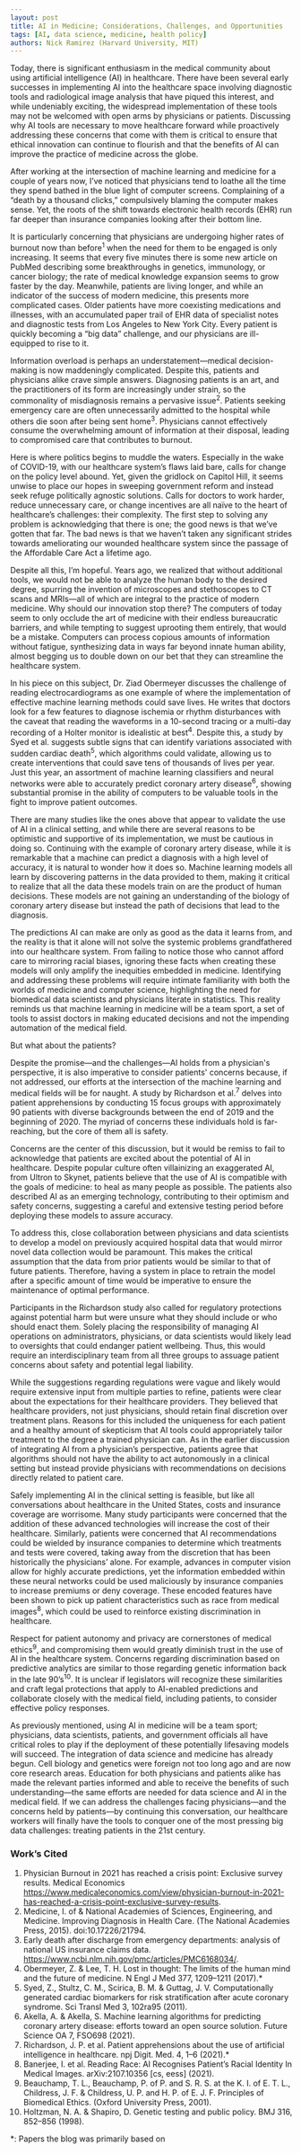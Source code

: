 ```yaml
---
layout: post
title: AI in Medicine; Considerations, Challenges, and Opportunities
tags: [AI, data science, medicine, health policy]
authors: Nick Ramirez (Harvard University, MIT)
---
```


Today, there is significant enthusiasm in the medical community about using artificial intelligence (AI) in healthcare. There have been several early successes in implementing AI into the healthcare space involving diagnostic tools and radiological image analysis that have piqued this interest, and while undeniably exciting, the widespread implementation of these tools may not be welcomed with open arms by physicians or patients. Discussing why AI tools are necessary to move healthcare forward while proactively addressing these concerns that come with them is critical to ensure that ethical innovation can continue to flourish and that the benefits of AI can improve the practice of medicine across the globe.

After working at the intersection of machine learning and medicine for a couple of years now, I’ve noticed that physicians tend to loathe all the time they spend bathed in the blue light of computer screens. Complaining of a “death by a thousand clicks,” compulsively blaming the computer makes sense. Yet, the roots of the shift towards electronic health records (EHR) run far deeper than insurance companies looking after their bottom line.

It is particularly concerning that physicians are undergoing higher rates of burnout now than before<sup>1</sup> when the need for them to be engaged is only increasing. It seems that every five minutes there is some new article on PubMed describing some breakthroughs in genetics, immunology, or cancer biology; the rate of medical knowledge expansion seems to grow faster by the day. Meanwhile, patients are living longer, and while an indicator of the success of modern medicine, this presents more complicated cases. Older patients have more coexisting medications and illnesses, with an accumulated paper trail of EHR data of specialist notes and diagnostic tests from Los Angeles to New York City. Every patient is quickly becoming a “big data” challenge, and our physicians are ill-equipped to rise to it.

Information overload is perhaps an understatement—medical decision-making is now maddeningly complicated. Despite this, patients and physicians alike crave simple answers. Diagnosing patients is an art, and the practitioners of its form are increasingly under strain, so the commonality of misdiagnosis remains a pervasive issue<sup>2</sup>. Patients seeking emergency care are often unnecessarily admitted to the hospital while others die soon after being sent home<sup>3</sup>. Physicians cannot effectively consume the overwhelming amount of information at their disposal, leading to compromised care that contributes to burnout.

Here is where politics begins to muddle the waters. Especially in the wake of COVID-19, with our healthcare system’s flaws laid bare, calls for change on the policy level abound. Yet, given the gridlock on Capitol Hill, it seems unwise to place our hopes in sweeping government reform and instead seek refuge politically agnostic solutions. Calls for doctors to work harder, reduce unnecessary care, or change incentives are all naïve to the heart of healthcare’s challenges: their complexity. The first step to solving any problem is acknowledging that there is one; the good news is that we’ve gotten that far. The bad news is that we haven’t taken any significant strides towards ameliorating our wounded healthcare system since the passage of the Affordable Care Act a lifetime ago. 

Despite all this, I’m hopeful. Years ago, we realized that without additional tools, we would not be able to analyze the human body to the desired degree, spurring the invention of microscopes and stethoscopes to CT scans and MRIs—all of which are integral to the practice of modern medicine. Why should our innovation stop there? The computers of today seem to only occlude the art of medicine with their endless bureaucratic barriers, and while tempting to suggest uprooting them entirely, that would be a mistake. Computers can process copious amounts of information without fatigue, synthesizing data in ways far beyond innate human ability, almost begging us to double down on our bet that they can streamline the healthcare system.

In his piece on this subject, Dr. Ziad Obermeyer discusses the challenge of reading electrocardiograms as one example of where the implementation of effective machine learning methods could save lives. He writes that doctors look for a few features to diagnose ischemia or rhythm disturbances with the caveat that reading the waveforms in a 10-second tracing or a multi-day recording of a Holter monitor is idealistic at best<sup>4</sup>. Despite this, a study by Syed et al. suggests subtle signs that can identify variations associated with sudden cardiac death<sup>5</sup>, which algorithms could validate, allowing us to create interventions that could save tens of thousands of lives per year. Just this year, an assortment of machine learning classifiers and neural networks were able to accurately predict coronary artery disease<sup>6</sup>, showing substantial promise in the ability of computers to be valuable tools in the fight to improve patient outcomes.

There are many studies like the ones above that appear to validate the use of AI in a clinical setting, and while there are several reasons to be optimistic and supportive of its implementation, we must be cautious in doing so. Continuing with the example of coronary artery disease, while it is remarkable that a machine can predict a diagnosis with a high level of accuracy, it is natural to wonder how it does so. Machine learning models all learn by discovering patterns in the data provided to them, making it critical to realize that all the data these models train on are the product of human decisions. These models are not gaining an understanding of the biology of coronary artery disease but instead the path of decisions that lead to the diagnosis.

The predictions AI can make are only as good as the data it learns from, and the reality is that it alone will not solve the systemic problems grandfathered into our healthcare system. From failing to notice those who cannot afford care to mirroring racial biases, ignoring these facts when creating these models will only amplify the inequities embedded in medicine. Identifying and addressing these problems will require intimate familiarity with both the worlds of medicine and computer science, highlighting the need for biomedical data scientists and physicians literate in statistics. This reality reminds us that machine learning in medicine will be a team sport, a set of tools to assist doctors in making educated decisions and not the impending automation of the medical field.

But what about the patients?

Despite the promise—and the challenges—AI holds from a physician's perspective, it is also imperative to consider patients' concerns because, if not addressed, our efforts at the intersection of the machine learning and medical fields will be for naught. A study by Richardson et al.<sup>7</sup> delves into patient apprehensions by conducting 15 focus groups with approximately 90 patients with diverse backgrounds between the end of 2019 and the beginning of 2020. The myriad of concerns these individuals hold is far-reaching, but the core of them all is safety.

Concerns are the center of this discussion, but it would be remiss to fail to acknowledge that patients are excited about the potential of AI in healthcare. Despite popular culture often villainizing an exaggerated AI, from Ultron to Skynet, patients believe that the use of AI is compatible with the goals of medicine: to heal as many people as possible. The patients also described AI as an emerging technology, contributing to their optimism and safety concerns, suggesting a careful and extensive testing period before deploying these models to assure accuracy. 

To address this, close collaboration between physicians and data scientists to develop a model on previously acquired hospital data that would mirror novel data collection would be paramount. This makes the critical assumption that the data from prior patients would be similar to that of future patients. Therefore, having a system in place to retrain the model after a specific amount of time would be imperative to ensure the maintenance of optimal performance. 

Participants in the Richardson study also called for regulatory protections against potential harm but were unsure what they should include or who should enact them. Solely placing the responsibility of managing AI operations on administrators, physicians, or data scientists would likely lead to oversights that could endanger patient wellbeing. Thus, this would require an interdisciplinary team from all three groups to assuage patient concerns about safety and potential legal liability.

While the suggestions regarding regulations were vague and likely would require extensive input from multiple parties to refine, patients were clear about the expectations for their healthcare providers. They believed that healthcare providers, not just physicians, should retain final discretion over treatment plans. Reasons for this included the uniqueness for each patient and a healthy amount of skepticism that AI tools could appropriately tailor treatment to the degree a trained physician can. As in the earlier discussion of integrating AI from a physician’s perspective, patients agree that algorithms should not have the ability to act autonomously in a clinical setting but instead provide physicians with recommendations on decisions directly related to patient care.

Safely implementing AI in the clinical setting is feasible, but like all conversations about healthcare in the United States, costs and insurance coverage are worrisome. Many study participants were concerned that the addition of these advanced technologies will increase the cost of their healthcare. Similarly, patients were concerned that AI recommendations could be wielded by insurance companies to determine which treatments and tests were covered, taking away from the discretion that has been historically the physicians’ alone. For example, advances in computer vision allow for highly accurate predictions, yet the information embedded within these neural networks could be used maliciously by insurance companies to increase premiums or deny coverage. These encoded features have been shown to pick up patient characteristics such as race from medical images<sup>8</sup>, which could be used to reinforce existing discrimination in healthcare. 

Respect for patient autonomy and privacy are cornerstones of medical ethics<sup>9</sup>, and compromising them would greatly diminish trust in the use of AI in the healthcare system. Concerns regarding discrimination based on predictive analytics are similar to those regarding genetic information back in the late 90’s<sup>10</sup>. It is unclear if legislators will recognize these similarities and craft legal protections that apply to AI-enabled predictions and collaborate closely with the medical field, including patients, to consider effective policy responses. 

As previously mentioned, using AI in medicine will be a team sport; physicians, data scientists, patients, and government officials all have critical roles to play if the deployment of these potentially lifesaving models will succeed. The integration of data science and medicine has already begun. Cell biology and genetics were foreign not too long ago and are now core research areas. Education for both physicians and patients alike has made the relevant parties informed and able to receive the benefits of such understanding—the same efforts are needed for data science and AI in the medical field. If we can address the challenges facing physicians—and the concerns held by patients—by continuing this conversation, our healthcare workers will finally have the tools to conquer one of the most pressing big data challenges: treating patients in the 21st century.

### Work’s Cited

1.	Physician Burnout in 2021 has reached a crisis point: Exclusive survey results. Medical Economics https://www.medicaleconomics.com/view/physician-burnout-in-2021-has-reached-a-crisis-point-exclusive-survey-results.
2.	Medicine, I. of & National Academies of Sciences, Engineering, and Medicine. Improving Diagnosis in Health Care. (The National Academies Press, 2015). doi:10.17226/21794.
3.	Early death after discharge from emergency departments: analysis of national US insurance claims data. https://www.ncbi.nlm.nih.gov/pmc/articles/PMC6168034/.
4.	Obermeyer, Z. & Lee, T. H. Lost in thought: The limits of the human mind and the future of medicine. N Engl J Med 377, 1209–1211 (2017).*
5.	Syed, Z., Stultz, C. M., Scirica, B. M. & Guttag, J. V. Computationally generated cardiac biomarkers for risk stratification after acute coronary syndrome. Sci Transl Med 3, 102ra95 (2011).
6.	Akella, A. & Akella, S. Machine learning algorithms for predicting coronary artery disease: efforts toward an open source solution. Future Science OA 7, FSO698 (2021).
7.	Richardson, J. P. et al. Patient apprehensions about the use of artificial intelligence in healthcare. npj Digit. Med. 4, 1–6 (2021).*
8.	Banerjee, I. et al. Reading Race: AI Recognises Patient’s Racial Identity In Medical Images. arXiv:2107.10356 [cs, eess] (2021).
9.	Beauchamp, T. L., Beauchamp, P. of P. and S. R. S. at the K. I. of E. T. L., Childress, J. F. & Childress, U. P. and H. P. of E. J. F. Principles of Biomedical Ethics. (Oxford University Press, 2001).
10.	Holtzman, N. A. & Shapiro, D. Genetic testing and public policy. BMJ 316, 852–856 (1998).

*: Papers the blog was primarily based on
